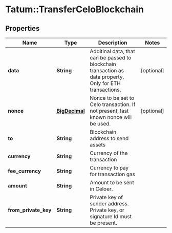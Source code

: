 # Tatum::TransferCeloBlockchain

## Properties
Name | Type | Description | Notes
------------ | ------------- | ------------- | -------------
**data** | **String** | Additinal data, that can be passed to blockchain transaction as data property. Only for ETH transactions. | [optional] 
**nonce** | [**BigDecimal**](BigDecimal.md) | Nonce to be set to Celo transaction. If not present, last known nonce will be used. | [optional] 
**to** | **String** | Blockchain address to send assets | 
**currency** | **String** | Currency of the transaction | 
**fee_currency** | **String** | Currency to pay for transaction gas | 
**amount** | **String** | Amount to be sent in Celoer. | 
**from_private_key** | **String** | Private key of sender address. Private key, or signature Id must be present. | 

